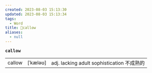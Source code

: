 ```yaml
---
created: 2023-08-03 15:13:30
updated: 2023-08-03 15:13:34
tags:
  - Word
title: 📖callow
aliases:
  - null
---
```


<pre><strong>callow</strong></pre>
|   |   |   |
|---|---|---|
|callow|[ˈkæləʊ]|adj. lacking adult sophistication 不成熟的|